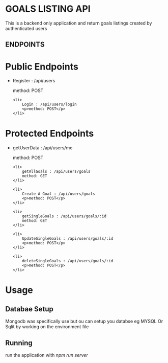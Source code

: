 # GOALS LISTING API

<p>This is a backend only application and return goals listings created by authenticated users</p>

## ENDPOINTS

# Public Endpoints
<ul>
    <li>
        Register : /api/users
        <p>method: POST</p>
    </li>

    <li>
        Login : /api/users/login
        <p>method: POST</p>
    </li>
</ul>


# Protected Endpoints
<ul>
    <li>
        getUserData : /api/users/me
        <p>method: POST</p>
    </li>

    <li>
        getAllGoals : /api/users/goals
        method: GET
    </li>

    <li>
        Create A Goal : /api/users/goals
        <p>method: POST</p>
    </li>

    <li>
        getSingleGoals : /api/users/goals/:id
        method: GET
    </li>

    <li>
        UpdateSingleGoals : /api/users/goals/:id
        <p>method: POST</p>
    </li>

    <li>
        deleteSingleGoals : /api/users/goals/:id
        <p>method: POST</p>
    </li>
</ul>

# Usage

## Databae Setup

<p>
Mongodb was specifically use but ou can setup you databse eg MYSQL Or Sqlit by working on the environment file
</p>

## Running

<p>
run the application with <i>npm run server</i>
</p>
